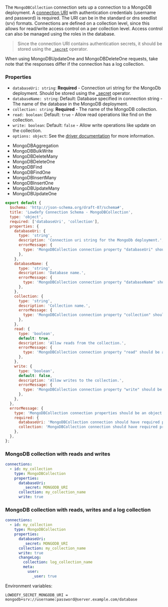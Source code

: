 <TITLE>
MongoDBCollection
</TITLE>

<DESCRIPTION>

The `MongoDBCollection` connection sets up a connection to a MongoDB deployment. A [connection URI](https://docs.mongodb.com/manual/reference/connection-string/index.html) with authentication credentials (username and password) is required. The URI can be in the standard or dns seedlist (srv) formats. Connections are defined on a collection level, since this allows for read/write access control on a per collection level. Access control can also be managed using the roles in the database.

>Since the connection URI contains authentication secrets, it should be stored using the [`_secret`](operators/secret.md) operator.

When using MongoDBUpdateOne and MongoDBDeleteOne requests, take note that the responses differ if the connection has a log collection.

### Properties

- `databaseUri: string`: __Required__ - Connection uri string for the MongoDb deployment. Should be stored using the [_secret](operators/secret.md) operator.
- `databaseName: string`: Default: Database specified in connection string - The name of the database in the MongoDB deployment.
- `collection: string`: __Required__ - The name of the MongoDB collection.
- `read: boolean`: Default: `true` - Allow read operations like find on the collection.
- `write: boolean`: Default: `false` - Allow write operations like update on the collection.
- `options: object`: See the [driver documentation](https://mongodb.github.io/node-mongodb-native/4.0/interfaces/mongoclientoptions.html) for more information.

</DESCRIPTION>

<REQUESTS>

- MongoDBAggregation
- MongoDBBulkWrite
- MongoDBDeleteMany
- MongoDBDeleteOne
- MongoDBFind
- MongoDBFindOne
- MongoDBInsertMany
- MongoDBInsertOne
- MongoDBUpdateMany
- MongoDBUpdateOne

</REQUESTS>

<SCHEMA>

```js
export default {
  $schema: 'http://json-schema.org/draft-07/schema#',
  title: 'Lowdefy Connection Schema - MongoDBCollection',
  type: 'object',
  required: ['databaseUri', 'collection'],
  properties: {
    databaseUri: {
      type: 'string',
      description: 'Connection uri string for the MongoDb deployment.',
      errorMessage: {
        type: 'MongoDBCollection connection property "databaseUri" should be a string.',
      },
    },
    databaseName: {
      type: 'string',
      description: 'Database name.',
      errorMessage: {
        type: 'MongoDBCollection connection property "databaseName" should be a string.',
      },
    },
    collection: {
      type: 'string',
      description: 'Collection name.',
      errorMessage: {
        type: 'MongoDBCollection connection property "collection" should be a string.',
      },
    },
    read: {
      type: 'boolean',
      default: true,
      description: 'Allow reads from the collection.',
      errorMessage: {
        type: 'MongoDBCollection connection property "read" should be a boolean.',
      },
    },
    write: {
      type: 'boolean',
      default: false,
      description: 'Allow writes to the collection.',
      errorMessage: {
        type: 'MongoDBCollection connection property "write" should be a boolean.',
      },
    },
  },
  errorMessage: {
    type: 'MongoDBCollection connection properties should be an object.',
    required: {
      databaseUri: 'MongoDBCollection connection should have required property "databaseUri".',
      collection: 'MongoDBCollection connection should have required property "collection".',
    },
  },
};
```

</SCHEMA>

<EXAMPLES>

### MongoDB collection with reads and writes

```yaml
connections:
  - id: my_collection
    type: MongoDBCollection
    properties:
      databaseUri:
        _secret: MONGODB_URI
      collection: my_collection_name
      write: true
```

### MongoDB collection with reads, writes and a log collection

```yaml
connections:
  - id: my_collection
    type: MongoDBCollection
    properties:
      databaseUri:
        _secret: MONGODB_URI
      collection: my_collection_name
      write: true
      changeLog:
        collection: log_collection_name
        meta:
          user:
            _user: true
```

Environment variables:

```
LOWDEFY_SECRET_MONGODB_URI = mongodb+srv://username:password@server.example.com/database
```

</EXAMPLES>
